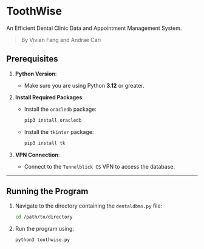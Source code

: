 # ToothWise
An Efficient Dental Clinic Data and Appointment Management System.

> By Vivian Fang and Andrae Cari

## Prerequisites

1. **Python Version**:
   - Make sure you are using Python **3.12** or greater.

2. **Install Required Packages**:
   - Install the `oracledb` package:
     ```bash
     pip3 install oracledb
     ```
   - Install the `tkinter` package:
     ```bash
     pip3 install tk
     ```

3. **VPN Connection**:
   - Connect to the `Tunnelblick CS` VPN to access the database.

---

## Running the Program

1. Navigate to the directory containing the `dentaldbms.py` file:
   ```bash
   cd /path/to/directory
   ```

2. Run the program using:
    ```bash
    python3 toothwise.py
    ```

